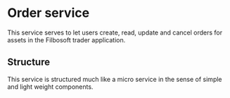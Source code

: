 # Order service
This service serves to let users create, read, update and cancel orders for assets in the Filbosoft trader application.

## Structure
This service is structured much like a micro service in the sense of simple and light weight components.  
